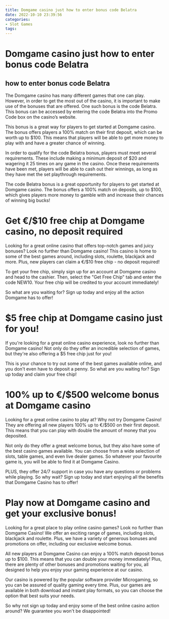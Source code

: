 ```yaml
---
title: Domgame casino just how to enter bonus code Belatra 
date: 2022-10-10 23:39:56
categories:
- Slot Games
tags:
---
```



#  Domgame casino just how to enter bonus code Belatra 

 ## how to enter bonus code Belatra
The Domgame casino has many different games that one can play. However, in order to get the most out of the casino, it is important to make use of the bonuses that are offered. One such bonus is the code Belatra. This bonus can be accessed by entering the code Belatra into the Promo Code box on the casino’s website.

This bonus is a great way for players to get started at Domgame casino. The bonus offers players a 100% match on their first deposit, which can be worth up to $100. This means that players will be able to get more money to play with and have a greater chance of winning.

In order to qualify for the code Belatra bonus, players must meet several requirements. These include making a minimum deposit of $20 and wagering it 25 times on any game in the casino. Once these requirements have been met, players will be able to cash out their winnings, as long as they have met the set playthrough requirements.

The code Belatra bonus is a great opportunity for players to get started at Domgame casino. The bonus offers a 100% match on deposits, up to $100, which gives players more money to gamble with and increase their chances of winning big bucks!

#  Get €/$10 free chip at Domgame casino, no deposit required 

Looking for a great online casino that offers top-notch games and juicy bonuses? Look no further than Domgame casino! This casino is home to some of the best games around, including slots, roulette, blackjack and more. Plus, new players can claim a €/$10 free chip - no deposit required!

To get your free chip, simply sign up for an account at Domgame casino and head to the cashier. Then, select the "Get Free Chip" tab and enter the code NEW10. Your free chip will be credited to your account immediately!

So what are you waiting for? Sign up today and enjoy all the action Domgame has to offer!

#  $5 free chip at Domgame casino just for you! 

If you're looking for a great online casino experience, look no further than Domgame casino! Not only do they offer an incredible selection of games, but they're also offering a $5 free chip just for you!

This is your chance to try out some of the best games available online, and you don't even have to deposit a penny. So what are you waiting for? Sign up today and claim your free chip!

#  100% up to €/$500 welcome bonus at Domgame casino 

Looking for a great online casino to play at? Why not try Domgame Casino! They are offering all new players 100% up to €/$500 on their first deposit. This means that you can play with double the amount of money that you deposited.

Not only do they offer a great welcome bonus, but they also have some of the best casino games available. You can choose from a wide selection of slots, table games, and even live dealer games. So whatever your favourite game is, you will be able to find it at Domgame Casino.

 PLUS, they offer 24/7 support in case you have any questions or problems while playing. So why wait? Sign up today and start enjoying all the benefits that Domgame Casino has to offer!

#  Play now at Domgame casino and get your exclusive bonus!

Looking for a great place to play online casino games? Look no further than Domgame Casino! We offer an exciting range of games, including slots, blackjack and roulette. Plus, we have a variety of generous bonuses and promotions on offer, including our exclusive welcome bonus.

All new players at Domgame Casino can enjoy a 100% match deposit bonus up to $100. This means that you can double your money immediately! Plus, there are plenty of other bonuses and promotions waiting for you, all designed to help you enjoy your gaming experience at our casino.

Our casino is powered by the popular software provider Microgaming, so you can be assured of quality gaming every time. Plus, our games are available in both download and instant play formats, so you can choose the option that best suits your needs.

So why not sign up today and enjoy some of the best online casino action around? We guarantee you won't be disappointed!